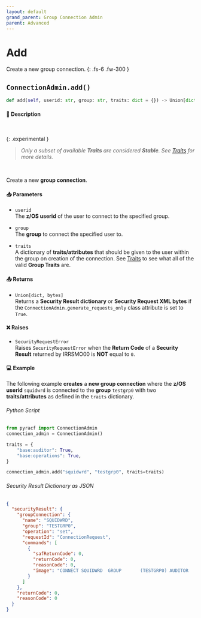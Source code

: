 ```yaml
---
layout: default
grand_parent: Group Connection Admin
parent: Advanced
---
```


# Add

Create a new group connection.
{: .fs-6 .fw-300 }

## `ConnectionAdmin.add()`

```python
def add(self, userid: str, group: str, traits: dict = {}) -> Union[dict, bytes]:
```

#### 📄 Description

&nbsp;

{: .experimental }
> _Only a subset of available **Traits** are considered **Stable**. See [Traits](../segments_traits_operators#traits) for more details._

&nbsp;

Create a new **group connection**.

#### 📥 Parameters
* `userid`<br>
  The **z/OS userid** of the user to connect to the specified group.
* `group`<br>
  The **group** to connect the specified user to.

* `traits`<br>
  A dictionary of **traits/attributes** that should be given to the user within the group on creation of the connection. See [Traits](../segments_traits_operators#traits) to see what all of the valid **Group Traits** are.

#### 📤 Returns
* `Union[dict, bytes]`<br>
  Returns a **Security Result dictionary** or **Security Request XML bytes** if the `ConnectionAdmin.generate_requests_only` class attribute is set to `True`.

#### ❌ Raises
* `SecurityRequestError`<br>
  Raises `SecurityRequestError` when the **Return Code** of a **Security Result** returned by IRRSMO00 is **NOT** equal to `0`.

#### 💻 Example

The following example **creates** a **new group connection** where the **z/OS userid** `squidwrd` is connected to the **group** `testgrp0` with two **traits/attributes** as defined in the `traits` dictionary.

###### Python Script
```python
from pyracf import ConnectionAdmin
connection_admin = ConnectionAdmin()

traits = {
    "base:auditor": True,
    "base:operations": True,
}

connection_admin.add("squidwrd", "testgrp0", traits=traits)
```

###### Security Result Dictionary as JSON
```json
{
  "securityResult": {
    "groupConnection": {
      "name": "SQUIDWRD",
      "group": "TESTGRP0",
      "operation": "set",
      "requestId": "ConnectionRequest",
      "commands": [
        {
          "safReturnCode": 0,
          "returnCode": 0,
          "reasonCode": 0,
          "image": "CONNECT SQUIDWRD  GROUP       (TESTGRP0) AUDITOR      OPERATIONS  "
        }
      ]
    },
    "returnCode": 0,
    "reasonCode": 0
  }
}
```